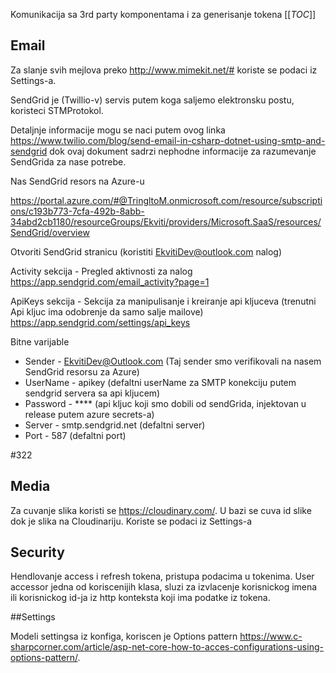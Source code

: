 Komunikacija sa 3rd party komponentama i za generisanje tokena
[[_TOC_]]

## Email

Za slanje svih mejlova preko http://www.mimekit.net/# koriste se podaci iz Settings-a.

SendGrid je (Twillio-v) servis putem koga saljemo elektronsku postu, koristeci STMProtokol.

Detaljnje informacije mogu se naci putem ovog linka https://www.twilio.com/blog/send-email-in-csharp-dotnet-using-smtp-and-sendgrid
dok ovaj dokument sadrzi nephodne informacije za razumevanje SendGrida za nase potrebe.

Nas SendGrid resors na Azure-u

https://portal.azure.com/#@TringltoM.onmicrosoft.com/resource/subscriptions/c193b773-7cfa-492b-8abb-34abd2cb1180/resourceGroups/Ekviti/providers/Microsoft.SaaS/resources/SendGrid/overview

Otvoriti SendGrid stranicu (koristiti EkvitiDev@outlook.com nalog)

Activity sekcija - Pregled aktivnosti za nalog
https://app.sendgrid.com/email_activity?page=1

ApiKeys sekcija - Sekcija za manipulisanje i kreiranje api kljuceva (trenutni Api kljuc ima odobrenje da samo salje mailove)
https://app.sendgrid.com/settings/api_keys

Bitne varijable

 - Sender - EkvitiDev@Outlook.com (Taj sender smo verifikovali na nasem SendGrid resorsu za Azure)
 - UserName - apikey (defaltni userName za SMTP konekciju putem sendgrid servera sa api kljucem)
 - Password - **** (api kljuc koji smo dobili od sendGrida, injektovan u release putem azure secrets-a)
 - Server - smtp.sendgrid.net (defaltni server)
 - Port - 587 (defaltni port) 

#322

## Media

Za cuvanje slika koristi se https://cloudinary.com/. U bazi se cuva id slike dok je slika na Cloudinariju. Koriste se podaci iz Settings-a

## Security

Hendlovanje access i refresh tokena, pristupa podacima u tokenima. User accessor jedna od koriscenijih klasa, sluzi za izvlacenje korisnickog imena ili korisnickog id-ja iz http konteksta koji ima podatke iz tokena.

##Settings

Modeli settingsa iz konfiga, koriscen je Options pattern https://www.c-sharpcorner.com/article/asp-net-core-how-to-acces-configurations-using-options-pattern/.